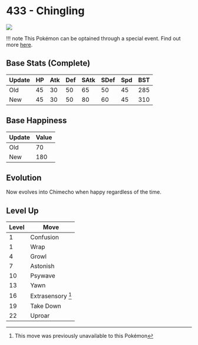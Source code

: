 # 433 - Chingling
![][433]

!!! note
    This Pokémon can be optained through a special event. Find out more [here](../../special_events/#baby-pokemon-egg-gift).

## Base Stats (Complete)

Update | HP | Atk | Def | SAtk | SDef | Spd | BST
---    | ---| --- | --- | ---  | ---  | --- | ---
Old    | 45 |  30 |  50 |  65  |  50  |  45  |  285
New    | 45 |  30 |  50 |  80  |  60  |  45  |  310

## Base Happiness

Update | Value
---    | ---
Old    | 70
New    | 180

## Evolution
Now evolves into Chimecho when happy regardless of the time.

## Level Up

Level | Move
---   | ---
  1   | Confusion
  1   | Wrap
  4   | Growl
  7   | Astonish
 10   | Psywave
 13   | Yawn
 16   | Extrasensory [^1]
 19   | Take Down
 22   | Uproar



[433]: ../img/pokemon/433.png

[^1]: This move was previously unavailable to this Pokémon